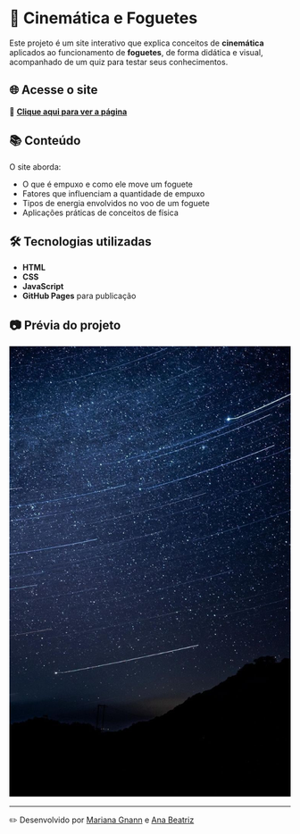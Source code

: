 # 🚀 Cinemática e Foguetes

Este projeto é um site interativo que explica conceitos de **cinemática** aplicados ao funcionamento de **foguetes**, de forma didática e visual, acompanhado de um quiz para testar seus conhecimentos.

## 🌐 Acesse o site
🔗 **[Clique aqui para ver a página](https://marianagnann.github.io/Cinematica-e-Foguetes/)**

## 📚 Conteúdo
O site aborda:
- O que é empuxo e como ele move um foguete
- Fatores que influenciam a quantidade de empuxo
- Tipos de energia envolvidos no voo de um foguete
- Aplicações práticas de conceitos de física

## 🛠 Tecnologias utilizadas
- **HTML**
- **CSS**
- **JavaScript**
- **GitHub Pages** para publicação

## 📷 Prévia do projeto
![Prévia do site](img/estrelas.jpg)

---

✏️ Desenvolvido por [Mariana Gnann](https://github.com/marianagnann) e [Ana Beatriz](https://github.com/whiskyandvoodka)   


